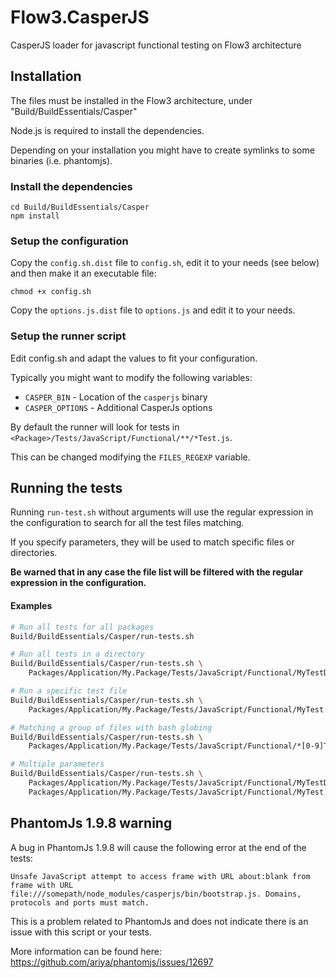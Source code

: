 # Flow3.CasperJS
CasperJS loader for javascript functional testing on Flow3 architecture

## Installation

The files must be installed in the Flow3 architecture, under "Build/BuildEssentials/Casper"

Node.js is required to install the dependencies.

Depending on your installation you might have to create symlinks to some binaries (i.e. phantomjs).

### Install the dependencies

```
cd Build/BuildEssentials/Casper
npm install
```

### Setup the configuration

Copy the ```config.sh.dist``` file to ```config.sh```, edit it to your needs (see below) and then make it an executable file:

```
chmod +x config.sh
```

Copy the ```options.js.dist``` file to ```options.js``` and edit it to your needs.

### Setup the runner script

Edit config.sh and adapt the values to fit your configuration.

Typically you might want to modify the following variables:

 * ```CASPER_BIN``` - Location of the ```casperjs``` binary
 * ```CASPER_OPTIONS``` - Additional CasperJs options

By default the runner will look for tests in ```<Package>/Tests/JavaScript/Functional/**/*Test.js```.

This can be changed modifying the ```FILES_REGEXP``` variable.

## Running the tests

Running ```run-test.sh``` without arguments will use the regular expression in the configuration to search for all
the test files matching.

If you specify parameters, they will be used to match specific files or directories.

**Be warned that in any case the file list will be filtered with the regular expression in the configuration.**

#### Examples

```bash
# Run all tests for all packages
Build/BuildEssentials/Casper/run-tests.sh

# Run all tests in a directory
Build/BuildEssentials/Casper/run-tests.sh \
    Packages/Application/My.Package/Tests/JavaScript/Functional/MyTestDir

# Run a specific test file
Build/BuildEssentials/Casper/run-tests.sh \
    Packages/Application/My.Package/Tests/JavaScript/Functional/MyTest.js

# Matching a group of files with bash globing
Build/BuildEssentials/Casper/run-tests.sh \ 
    Packages/Application/My.Package/Tests/JavaScript/Functional/*[0-9]Test.js

# Multiple parameters
Build/BuildEssentials/Casper/run-tests.sh \
    Packages/Application/My.Package/Tests/JavaScript/Functional/MyTestDir \
    Packages/Application/My.Package/Tests/JavaScript/Functional/MyTest.js

```

## PhantomJs 1.9.8 warning

A bug in PhantomJs 1.9.8 will cause the following error at the end of the tests:

```
Unsafe JavaScript attempt to access frame with URL about:blank from frame with URL
file:///somepath/node_modules/casperjs/bin/bootstrap.js. Domains, protocols and ports must match.
```

This is a problem related to PhantomJs and does not indicate there is an issue with this script or your tests.

More information can be found here: https://github.com/ariya/phantomjs/issues/12697
